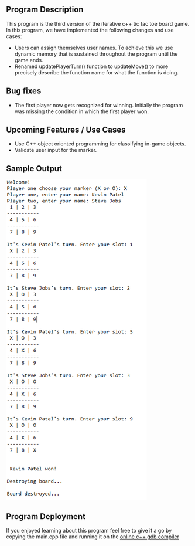 ## Program Description 

This program is the third version of the iterative c++ tic tac toe board game. 
In this program, we have implemented the following changes and use cases: 

* Users can assign themselves user names. To achieve this we use dynamic memory that is 
sustained throughout the program until the game ends. 
* Renamed updatePlayerTurn() function to updateMove() to more precisely describe the function 
name for what the function is doing. 

## Bug fixes
* The first player now gets recognized for winning. Initially the program was missing the 
condition in which the first player won. 


## Upcoming Features / Use Cases 
* Use C++ object oriented programming for classifying in-game objects. 
* Validate user input for the marker. 

## Sample Output  
![Same output of the Program](output.png)

## Program Deployment 
If you enjoyed learning about this program feel free to give it a go 
by copying the main.cpp file and running it on the [online c++ gdb compiler](https://www.onlinegdb.com/online_c++_compiler)

   

